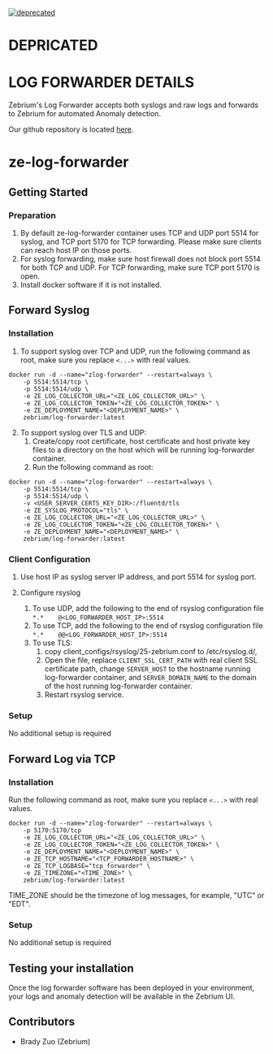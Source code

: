 [![deprecated](http://badges.github.io/stability-badges/dist/deprecated.svg)](http://github.com/badges/stability-badges)

# DEPRICATED

# LOG FORWARDER DETAILS
Zebrium's Log Forwarder accepts both syslogs and raw logs and forwards to Zebrium for automated Anomaly detection.

Our github repository is located [here](https://github.com/zebrium/ze-log-forwarder).

# ze-log-forwarder

## Getting Started

### Preparation
1. By default ze-log-forwarder container uses TCP and UDP port 5514 for syslog, and TCP port 5170 for TCP forwarding. Please make sure clients can reach host IP on those ports.
2. For syslog forwarding, make sure host firewall does not block port 5514 for both TCP and UDP. For TCP forwarding, make sure TCP port 5170 is open.
3. Install docker software if it is not installed.

## Forward Syslog

### Installation

1. To support syslog over TCP and UDP, run the following command as root, make sure you replace `<...>` with real values.
```
docker run -d --name="zlog-forwarder" --restart=always \
    -p 5514:5514/tcp \
    -p 5514:5514/udp \
    -e ZE_LOG_COLLECTOR_URL="<ZE_LOG_COLLECTOR_URL>" \
    -e ZE_LOG_COLLECTOR_TOKEN="<ZE_LOG_COLLECTOR_TOKEN>" \
    -e ZE_DEPLOYMENT_NAME="<DEPLOYMENT_NAME>" \
    zebrium/log-forwarder:latest
```
2. To support syslog over TLS and UDP:
   1. Create/copy root certificate, host certificate and host private key files to a directory on the host which will be running log-forwarder container.
   2. Run the following command as root:
```
docker run -d --name="zlog-forwarder" --restart=always \
    -p 5514:5514/tcp \
    -p 5514:5514/udp \
    -v <USER_SERVER_CERTS_KEY_DIR>:/fluentd/tls
    -e ZE_SYSLOG_PROTOCOL="tls" \
    -e ZE_LOG_COLLECTOR_URL="<ZE_LOG_COLLECTOR_URL>" \
    -e ZE_LOG_COLLECTOR_TOKEN="<ZE_LOG_COLLECTOR_TOKEN>" \
    -e ZE_DEPLOYMENT_NAME="<DEPLOYMENT_NAME>" \
    zebrium/log-forwarder:latest
```

### Client Configuration

1. Use host IP as syslog server IP address, and port 5514 for syslog port.

2. Configure rsyslog
   1. To use UDP, add the following to the end of rsyslog configuration file
      `*.*    @<LOG_FORWARDER_HOST_IP>:5514`
   2. To use TCP, add the following to the end of rsyslog configuration file
      `*.*    @@<LOG_FORWARDER_HOST_IP>:5514`
   3. To use TLS:
      1. copy client_configs/rsyslog/25-zebrium.conf to /etc/rsyslog.d/,
      2. Open the file, replace `CLIENT_SSL_CERT_PATH` with real client SSL certificate path, change `SERVER_HOST` to the hostname running log-forwarder container, and `SERVER_DOMAIN_NAME` to the domain of the host running log-forwarder container.
      3. Restart rsyslog service.

### Setup
No additional setup is required

## Forward Log via TCP

### Installation

Run the following command as root, make sure you replace `<...>` with real values.
```
docker run -d --name="zlog-forwarder" --restart=always \
    -p 5170:5170/tcp
    -e ZE_LOG_COLLECTOR_URL="<ZE_LOG_COLLECTOR_URL>" \
    -e ZE_LOG_COLLECTOR_TOKEN="<ZE_LOG_COLLECTOR_TOKEN>" \
    -e ZE_DEPLOYMENT_NAME="<DEPLOYMENT_NAME>" \
    -e ZE_TCP_HOSTNAME="<TCP_FORWARDER_HOSTNAME>" \
    -e ZE_TCP_LOGBASE="tcp_forwarder" \
    -e ZE_TIMEZONE="<TIME_ZONE>" \
    zebrium/log-forwarder:latest
```

TIME_ZONE should be the timezone of log messages, for example, "UTC" or "EDT".

### Setup
No additional setup is required

## Testing your installation
Once the log forwarder software has been deployed in your environment, your logs and anomaly detection will be available in the Zebrium UI.

## Contributors
* Brady Zuo (Zebrium)

